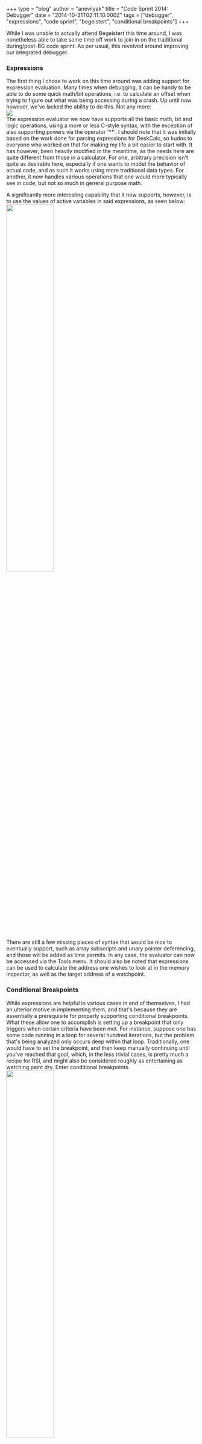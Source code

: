+++
type = "blog"
author = "anevilyak"
title = "Code Sprint 2014: Debugger"
date = "2014-10-31T02:11:10.000Z"
tags = ["debugger", "expressions", "code sprint", "begeistert", "conditional breakpoints"]
+++

While I was unable to actually attend Begeistert this time around, I was nonetheless able to take some time off work to join in on the traditional during/post-BG code sprint. As per usual, this revolved around improving our integrated debugger.
<!--break-->
<h3>Expressions</h3>

The first thing I chose to work on this time around was adding support for expression evaluation. Many times when debugging, it can be handy to be able to do some quick math/bit operations, i.e. to calculate an offset when trying to figure out what was being accessing during a crash. Up until now however, we've lacked the ability to do this. Not any more:
<br/>
<img src="https://www.haiku-os.org/files/simple_expr_0.png">
<br/>
The expression evaluator we now have supports all the basic math, bit and logic operations, using a more or less C-style syntax, with the exception of also supporting powers via the operator '**'. I should note that it was initially based on the work done for parsing expressions for DeskCalc, so kudos to everyone who worked on that for making my life a bit easier to start with. It has however, been heavily modified in the meantime, as the needs here are quite different from those in a calculator. For one, arbitrary precision isn't quite as desirable here, especially if one wants to model the behavior of actual code, and as such it works using more traditional data types. For another, it now handles various operations that one would more typically see in code, but not so much in general purpose math.

A significantly more interesting capability that it now supports, however, is to use the values of active variables in said expressions, as seen below:
<br/>
<a href="https://www.haiku-os.org/files/expr_var.png"><img width="50%" height="50%" src="https://www.haiku-os.org/files/expr_var.png"></a>
<br/>
There are still a few missing pieces of syntax that would be nice to eventually support, such as array subscripts and unary pointer deferencing, and those will be added as time permits. In any case, the evaluator can now be accessed via the Tools menu. It should also be noted that expressions can be used to calculate the address one wishes to look at in the memory inspector, as well as the target address of a watchpoint.

<h3>Conditional Breakpoints</h3>

While expressions are helpful in various cases in and of themselves, I had an ulterior motive in implementing them, and that's because they are essentially a prerequisite for properly supporting conditional breakpoints. What these allow one to accomplish is setting up a breakpoint that only triggers when certain criteria have been met. For instance, suppose one has some code running in a loop for several hundred iterations, but the problem that's being analyzed only occurs deep within that loop. Traditionally, one would have to set the breakpoint, and then keep manually continuing until you've reached that goal, which, in the less trivial cases, is pretty much a recipe for RSI, and might also be considered roughly as entertaining as watching paint dry. Enter conditional breakpoints.
<br/>
<a href="https://www.haiku-os.org/files/cond_break.png"><img width="50%" height="50%" src="https://www.haiku-os.org/files/cond_break.png"></a>
<br/>
Now, one can set that breakpoint as usual, but also associate a condition with it. That condition takes the form of (wait for it) an expression. In the example above, we have a very simple test program that runs a for loop for several hundred iterations. We want to stop in the middle of that. So, we set our breakpoint, and with it, the expression "i == 724". What then occurs as our program runs is, each time the breakpoint is hit, the debugger attempts to evaluate the attached expression. If that expression evaluates to zero, the breakpoint is ignored and execution continues. Only in the case where the expression evaluates to a non-zero value will the program actually be stopped at that breakpoint (or if something goes wrong during evaluation such that we can't actually determine the result of the expression correctly). In many cases, this can make tricky problems much simpler to analyze. This functionality can be accessed in one of two ways: either via the breakpoint management tab, or by simply right clicking on the corresponding breakpoint marker.

<h3>Miscellaneous</h3>

As it's been quite a while since I last posted a blog update, various other things have been worked on, though most of them weren't really worthy of their own post. For the most part, these consisted of under the hood improvements that aren't necessarily as directly user visible, such as bug fixes and various improvements to our x86-64 support and the output of our automatic crash reports. A few things however, are potentially of interest to Debugger users:

<ul>
<li> Improvements have been made to the memory inspector, such that one can now select and copy a range of data to the clipboard, and use keyboard shortcuts to navigate between blocks.</li>
<li>If one has to help the debugger locate source files, the path mappings are now saved in settings, so they're remembered the next time the same program is loaded. Also, when asking to locate a source file, we now initiate a BFS query for the filename in question, and show any potential candidates in a drop down menu, in addition to the option to explicitly locate the file yourself.</li>
<li>It is possible for a program to be built for debugging, but to have the actual debugging information data located in an external file. We now detect a program that has been built as such, and, if the external file can't be found, ask the user to locate it. Furthermore, if it's detected that the program in question came from a package, we also attempt to look up a corresponding debug information package, and if one is found, prompt the user to automatically install it.</li>
<li>In the variables view, an additional item is now available in the context menu that allows one to copy the selected variable's value to the clipboard.</li>
<li>In the registers view, one can now right click on a register and choose Inspect. This interprets that register's stored value as a memory address, and tries to jump to it accordingly.</li>
<li>The variables view now highlights the values of variables that have changed since the last step.</li>
 </ul>

<h3>Going forward</h3>

As always, there remains quite a laundry list of things to add support for, as well as various smaller feature requests that have accumulated over time. Since my free time is generally a bit more limited lately, I will most likely be tackling some of the smaller ones in the near future, as well as the usual stream of bugs to fix (thanks to everyone for reporting!). Until next time!